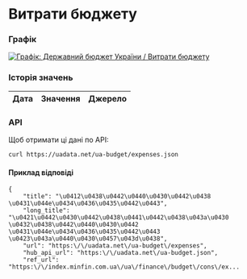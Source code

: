 # Витрати бюджету
### Графік
[ ![Графік: Державний бюджет України / Витрати бюджету](https://uadata.net/screen?459417&u=%2Fua-budget%2Fexpenses) ](https://uadata.net/ua-budget/expenses)

### Історія значень
| Дата | Значення | Джерело |
|---|---|---|
### API
Щоб отримати ці дані по API:
```
curl https://uadata.net/ua-budget/expenses.json
```
#### Приклад відповіді 
```
{
    "title": "\u0412\u0438\u0442\u0440\u0430\u0442\u0438 \u0431\u044e\u0434\u0436\u0435\u0442\u0443",
    "long_title": "\u0421\u0442\u0430\u0442\u0438\u0441\u0442\u0438\u043a\u0430 \u0432\u0438\u0442\u0440\u0430\u0442 \u0431\u044e\u0434\u0436\u0435\u0442\u0443 \u0423\u043a\u0440\u0430\u0457\u043d\u0438",
    "url": "https:\/\/uadata.net\/ua-budget\/expenses",
    "hub_api_url": "https:\/\/uadata.net\/ua-budget.json",
    "ref_url": "https:\/\/index.minfin.com.ua\/ua\/finance\/budget\/cons\/ex...
```